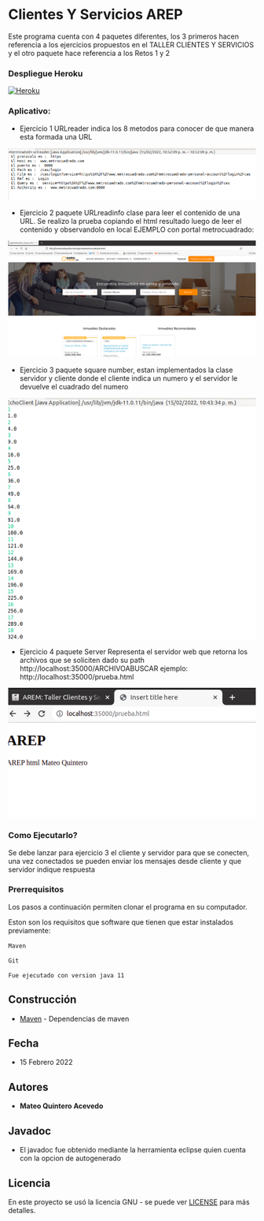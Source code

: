 # Clientes Y Servicios AREP

Este programa cuenta con 4 paquetes diferentes, los 3 primeros hacen referencia a los ejercicios propuestos en el TALLER CLIENTES Y SERVICIOS y el otro paquete hace referencia a los Retos 1 y 2

### Despliegue Heroku
[![Heroku](https://www.herokucdn.com/deploy/button.png)](https://clienteyservidor.herokuapp.com/)

### Aplicativo:

* Ejercicio 1 URLreader indica los 8 metodos para conocer de que manera esta formada una URL

![](./src/main/resource/punto1.png) 

* Ejercicio 2 paquete URLreadinfo clase para leer el contenido de una URL. Se realizo la prueba copiando el html resultado luego de leer el contenido y observandolo en local EJEMPLO con portal metrocuadrado:


![](./src/main/resource/punto2.png) 

* Ejercicio 3 paquete square number, estan implementados la clase servidor y cliente donde el cliente indica un numero y el servidor le devuelve el cuadrado del numero

![](./src/main/resource/punto3.png) 

* Ejercicio 4  paquete Server Representa el servidor web que retorna los archivos que se soliciten dado su path http://localhost:35000/ARCHIVOABUSCAR ejemplo:  http://localhost:35000/prueba.html

![](./src/main/resource/punto4.png) 

### Como Ejecutarlo?

Se debe lanzar para ejercicio 3 el cliente y servidor para que se conecten, una vez conectados se pueden enviar los mensajes desde cliente y que servidor indique respuesta

### Prerrequisitos

Los pasos a continuación permiten clonar el programa en su computador.



Eston son los requisitos que software que tienen que estar instalados previamente:

```
Maven
```
```
Git
```
```
Fue ejecutado con version java 11
```


## Construcción 
* [Maven](https://maven.apache.org/) - Dependencias de maven

## Fecha
* 15 Febrero 2022

## Autores

* **Mateo Quintero Acevedo** 

## Javadoc

* El javadoc fue obtenido mediante la herramienta eclipse quien cuenta con la opcion de autogenerado
	
## Licencia

En este proyecto se usó la licencia GNU - se puede ver [LICENSE](LICENSE) para más detalles.


